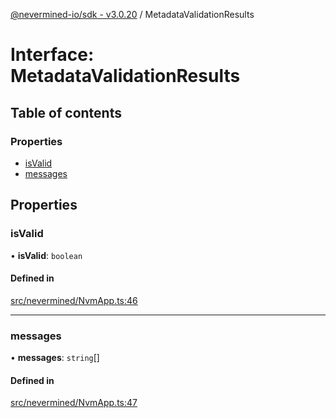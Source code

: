 [@nevermined-io/sdk - v3.0.20](../code-reference.md) / MetadataValidationResults

# Interface: MetadataValidationResults

## Table of contents

### Properties

- [isValid](MetadataValidationResults.md#isvalid)
- [messages](MetadataValidationResults.md#messages)

## Properties

### isValid

• **isValid**: `boolean`

#### Defined in

[src/nevermined/NvmApp.ts:46](https://github.com/nevermined-io/sdk-js/blob/fda834d746a6bb5136bf84409374b98a30682055/src/nevermined/NvmApp.ts#L46)

---

### messages

• **messages**: `string`[]

#### Defined in

[src/nevermined/NvmApp.ts:47](https://github.com/nevermined-io/sdk-js/blob/fda834d746a6bb5136bf84409374b98a30682055/src/nevermined/NvmApp.ts#L47)
